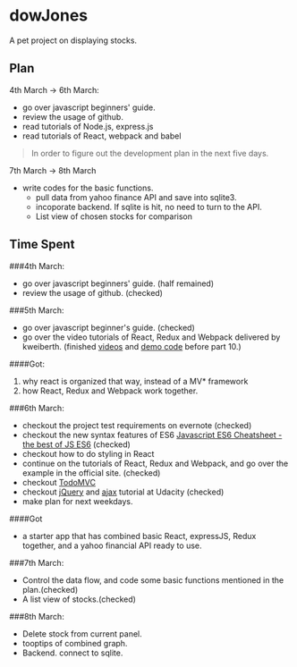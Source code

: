 # dowJones
A pet project on displaying stocks.

## Plan
4th March -> 6th March:  

* go over javascript beginners' guide.
* review the usage of github.
* read tutorials of Node.js, express.js
* read tutorials of React, webpack and babel

> In order to figure out the development plan in the next five days.

7th March -> 8th March

* write codes for the basic functions.
    * pull data from yahoo finance API and save into sqlite3.  
    * incoporate backend. If sqlite is hit, no need to turn to the API.  
    * List view of chosen stocks for comparison

## Time Spent 
###4th March:   

* go over javascript beginners' guide. (half remained)
* review the usage of github. (checked)

###5th March:

* go over javascript beginner's guide. (checked)
* go over the video tutorials of React, Redux and Webpack delivered by kweiberth. (finished [videos](https://www.youtube.com/playlist?list=PLQDnxXqV213JJFtDaG0aE9vqvp6Wm7nBg) and [demo code](https://github.com/RanchardZ/react-todo-list) before part 10.)

####Got:

1. why react is organized that way, instead of a MV* framework
2. how React, Redux and Webpack work together.


###6th March:

* checkout the project test requirements on evernote (checked)
* checkout the new syntax features of ES6 [Javascript ES6 Cheatsheet - the best of JS ES6](https://www.youtube.com/watch?v=LmL0Gh193M0) (checked)
* checkout how to do styling in React
* continue on the tutorials of React, Redux and Webpack, and go over the example in the official site. (checked)
* checkout [TodoMVC](http://todomvc.com/examples/react)
* checkout [jQuery](https://www.youtube.com/watch?v=YzR-Iv2l8sE&list=PLAwxTw4SYaPkk4k42lGH3l-MlojoNFBFI) and [ajax](https://www.youtube.com/watch?v=P5JlebbqzTQ&list=PLAwxTw4SYaPkZTDQ0vR9BwkHnku9QRwqh) tutorial at Udacity (checked)
* make plan for next weekdays.

####Got

* a starter app that has combined basic React, expressJS, Redux together, and a yahoo financial API ready to use.

###7th March:

* Control the data flow, and code some basic functions mentioned in the plan.(checked)
* A list view of stocks.(checked)

###8th March:

* Delete stock from current panel.
* tooptips of combined graph.
* Backend. connect to sqlite.


